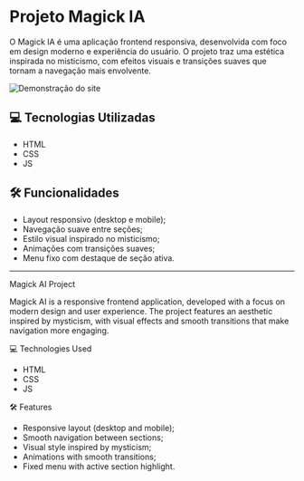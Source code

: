 # Projeto Magick IA

O Magick IA é uma aplicação frontend responsiva, desenvolvida com foco em design moderno e experiência do usuário.
O projeto traz uma estética inspirada no misticismo, com efeitos visuais e transições suaves que tornam a navegação mais envolvente.


![Demonstração do site](imagens/tela.gif)

## 💻 Tecnologias Utilizadas
- HTML
- CSS
- JS

## 🛠 Funcionalidades

- Layout responsivo (desktop e mobile);
- Navegação suave entre seções;
- Estilo visual inspirado no misticismo;
- Animações com transições suaves;
- Menu fixo com destaque de seção ativa.




---




Magick AI Project

Magick AI is a responsive frontend application, developed with a focus on modern design and user experience.
The project features an aesthetic inspired by mysticism, with visual effects and smooth transitions that make navigation more engaging.



💻 Technologies Used

- HTML
- CSS
- JS


🛠 Features

- Responsive layout (desktop and mobile);
- Smooth navigation between sections;
- Visual style inspired by mysticism;
- Animations with smooth transitions;
- Fixed menu with active section highlight.



